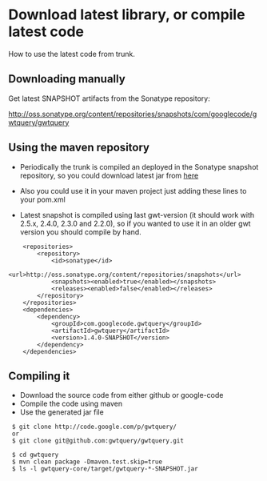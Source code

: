 # Download latest library, or compile latest code
How to use the latest code from trunk.
## Downloading manually

Get latest SNAPSHOT artifacts from the Sonatype repository:

http://oss.sonatype.org/content/repositories/snapshots/com/googlecode/gwtquery/gwtquery

## Using the maven repository
 * Periodically the trunk is compiled an deployed in the Sonatype snapshot repository, so you could download latest jar from [here](https://oss.sonatype.org/content/repositories/snapshots/com/googlecode/gwtquery/gwtquery/1.3.2-SNAPSHOT/gwtquery-1.3.2-20130212.220215-2.jar)

 * Also you could use it in your maven project just adding these lines to your pom.xml

 * Latest snapshot is compiled using last gwt-version (it should work with 2.5.x, 2.4.0, 2.3.0 and 2.2.0), so if you wanted to use it in an older gwt version you should compile by hand.

```
    <repositories>
        <repository>
            <id>sonatype</id>
            <url>http://oss.sonatype.org/content/repositories/snapshots</url>
            <snapshots><enabled>true</enabled></snapshots>
            <releases><enabled>false</enabled></releases>
        </repository>
    </repositories>
    <dependencies>
        <dependency>
            <groupId>com.googlecode.gwtquery</groupId>
            <artifactId>gwtquery</artifactId>
            <version>1.4.0-SNAPSHOT</version>
        </dependency>
    </dependencies>
```

## Compiling it
 * Download the source code from either github or google-code
 * Compile the code using maven
 * Use the generated jar file

```
 $ git clone http://code.google.com/p/gwtquery/
 or
 $ git clone git@github.com:gwtquery/gwtquery.git

 $ cd gwtquery
 $ mvn clean package -Dmaven.test.skip=true
 $ ls -l gwtquery-core/target/gwtquery-*-SNAPSHOT.jar
```
